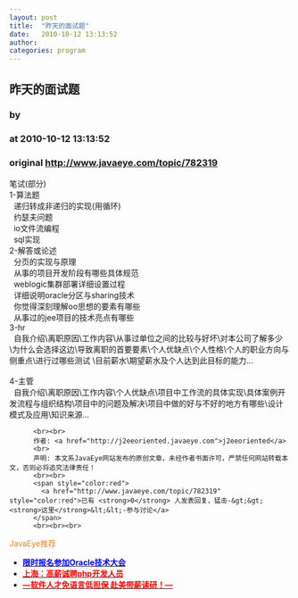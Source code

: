 ```yaml
---
layout: post
title:  "昨天的面试题"
date:   2010-10-12 13:13:52
author: 
categories: program
---
```


## 昨天的面试题
### by 
### at 2010-10-12 13:13:52
### original <http://www.javaeye.com/topic/782319>

笔试(部分)
<br>1-算法题
<br>  递归转成非递归的实现(用循环)
<br>  约瑟夫问题
<br>  io文件流编程
<br>  sql实现
<br>2-解答或论述
<br>  分页的实现与原理
<br>  从事的项目开发阶段有哪些具体规范
<br>  weblogic集群部署详细设置过程
<br>  详细说明oracle分区与sharing技术
<br>  你觉得深刻理解oo思想的要素有哪些
<br>  从事过的jee项目的技术亮点有哪些
<br>3-hr
<br>  自我介绍\离职原因\工作内容\从事过单位之间的比较与好坏\对本公司了解多少\为什么会选择这边\导致离职的首要要素\个人优缺点\个人性格\个人的职业方向与侧重点\进行过哪些测试 \目前薪水\期望薪水及个人达到此目标的能力... 
<br>  
<br>4-主管    
<br>  自我介绍\离职原因\工作内容\个人优缺点\项目中工作流的具体实现\具体案例开发流程与组织结构\项目中的问题及解决\项目中做的好与不好的地方有哪些\设计模式及应用\知识来源\...
          
          <br><br>
          作者: <a href="http://j2eeoriented.javaeye.com">j2eeoriented</a> 
          <br>
          声明: 本文系JavaEye网站发布的原创文章，未经作者书面许可，严禁任何网站转载本文，否则必将追究法律责任！
          <br><br>
          <span style="color:red">
            <a href="http://www.javaeye.com/topic/782319" style="color:red">已有 <strong>0</strong> 人发表回复，猛击-&gt;&gt;<strong>这里</strong>&lt;&lt;-参与讨论</a>
          </span>
          <br><br><br>
<span style="color:#e28822">JavaEye推荐</span>
<br>
<ul><li><a href="http://www.iteye.com/clicks/439"><span style="color:blue;font-weight:bold">限时报名参加Oracle技术大会</span></a></li><li><a href="http://www.iteye.com/clicks/138"><span style="color:red;font-weight:bold">上海：高薪诚聘php开发人员</span></a></li><li><a href="http://www.iteye.com/clicks/433"><span style="color:red;font-weight:bold">—软件人才免语言低担保 赴美带薪读研！— </span></a></li></ul>
<br><br><br>